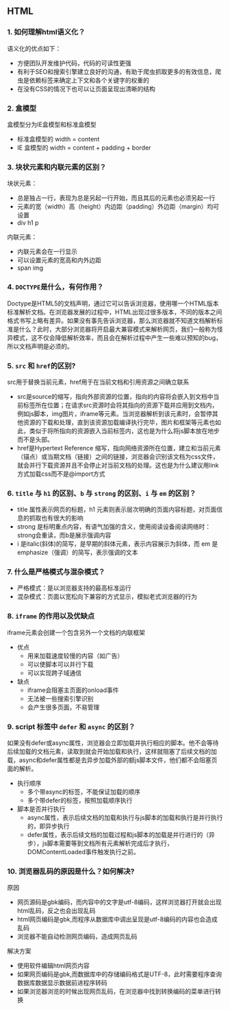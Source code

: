 ## HTML

### 1. 如何理解html语义化？
语义化的优点如下：
- 方便团队开发维护代码，代码的可读性更强
- 有利于SEO和搜索引擎建立良好的沟通，有助于爬虫抓取更多的有效信息，爬虫是依赖标签来确定上下文和各个关键字的权重的
- 在没有CSS的情况下也可以让页面呈现出清晰的结构
### 2. 盒模型
盒模型分为IE盒模型和标准盒模型
- 标准盒模型的 width = content
- IE 盒模型的 width = content + padding + border

### 3. 块状元素和内联元素的区别？
块状元素：
- 总是独占一行，表现为总是另起一行开始，而且其后的元素也必须另起一行
- 元素的宽（width）高（height）内边距（padding）外边距（margin）均可设置
- div h1 p

内联元素：
- 内联元素会在一行显示
- 可以设置元素的宽高和内外边距
- span img

### 4. `DOCTYPE`是什么，有何作用？
Doctype是HTML5的文档声明，通过它可以告诉浏览器，使用哪一个HTML版本标准解析文档。在浏览器发展的过程中，HTML出现过很多版本，不同的版本之间格式书写上略有差异。如果没有事先告诉浏览器，那么浏览器就不知道文档解析标准是什么？此时，大部分浏览器将开启最大兼容模式来解析网页，我们一般称为怪异模式，这不仅会降低解析效率，而且会在解析过程中产生一些难以预知的bug，所以文档声明是必须的。
### 5. `src` 和 `href`的区别?
src用于替换当前元素，href用于在当前文档和引用资源之间确立联系
- src是source的缩写，指向外部资源的位置，指向的内容将会嵌入到文档中当前标签所在位置；在请求src资源时会将其指向的资源下载并应用到文档内，例如js脚本，img图片，iframe等元素。当浏览器解析到该元素时，会暂停其他资源的下载和处理，直到该资源加载编译执行完毕，图片和框架等元素也如此，类似于将所指向的资源嵌入当前标签内，这也是为什么将js脚本放在地步而不是头部。
- href是Hypertext Reference 缩写，指向网络资源所在位置，建立和当前元素（锚点）或当期文档（链接）之间的链接，浏览器会识别该文档为css文件，就会并行下载资源并且不会停止对当前文档的处理。这也是为什么建议用link方式加载css而不是@import方式
### 6. `title` 与 `h1` 的区别、`b` 与 `strong` 的区别、`i` 与 `em` 的区别？
- title 属性表示网页的标题，h1 元素则表示层次明确的页面内容标题，对页面信息的抓取也有很大的影响
- strong 是标明重点内容，有语气加强的含义，使用阅读设备阅读网络时：strong会重读，而b是展示强调内容
- i 是italic(斜体)的简写，是早期的斜体元素，表示内容展示为斜体，而 em 是emphasize（强调）的简写，表示强调的文本

### 7. 什么是严格模式与混杂模式？
- 严格模式：是以浏览器支持的最高标准运行
- 混杂模式：页面以宽松向下兼容的方式显示，模拟老式浏览器的行为
### 8. `iframe` 的作用以及优缺点
iframe元素会创建一个包含另外一个文档的内联框架
- 优点
  - 用来加载速度较慢的内容（如广告）
  - 可以使脚本可以并行下载
  - 可以实现跨子域通信
- 缺点
  - iframe会阻塞主页面的onload事件
  - 无法被一些搜索引擎识别
  - 会产生很多页面，不易管理
### 9. script 标签中 `defer` 和 `async` 的区别？
如果没有defer或async属性，浏览器会立即加载并执行相应的脚本。他不会等待后续加载的文档元素，读取到就会开始加载和执行，这样就阻塞了后续文档的加载，async和defer属性都是去异步加载外部的额js脚本文件，他们都不会阻塞页面的解析。
- 执行顺序
  - 多个带async的标签，不能保证加载的顺序
  - 多个带defer的标签，按照加载顺序执行
- 脚本是否并行执行
  - async属性，表示后续文档的加载和执行与js脚本的加载和执行是并行执行的，即异步执行
  - defer属性，表示后续文档的加载过程和js脚本的加载是并行进行的（异步），js脚本需要等到文档所有元素解析完成后才执行，DOMContentLoaded事件触发执行之前。
### 10. 浏览器乱码的原因是什么？如何解决?
原因
- 网页源码是gbk编码，而内容中的文字是utf-8编码，这样浏览器打开就会出现html乱码，反之也会出现乱码
- html网页编码是gbk,而程序从数据库中调出呈现是utf-8编码的内容也会造成乱码
- 浏览器不能自动检测网页编码，造成网页乱码


解决方案
- 使用软件编辑html网页内容
- 如果网页编码是gbk,而数据库中的存储编码格式是UTF-8，此时需要程序查询数据库数据显示数据前进程序转码
- 如果浏览器浏览的时候出现网页乱码，在浏览器中找到转换编码的菜单进行转换